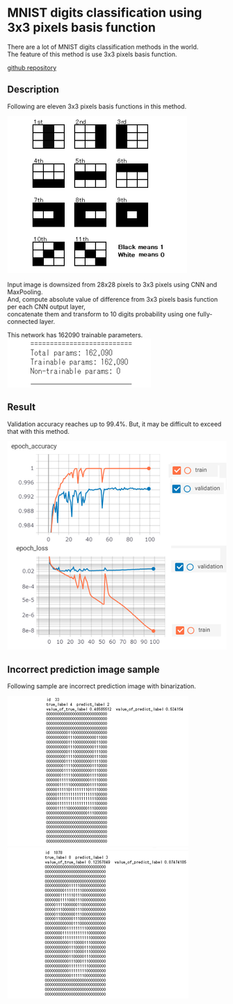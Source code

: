 #  MNIST digits classification using 3x3 pixels basis function   

There are a lot of MNIST digits classification methods in the world.  
The feature of this method is use 3x3 pixels basis function.  


[github repository](https://github.com/shun60s/mnist-basis-function/)  


## Description  

Following are eleven 3x3 pixels basis functions in this method.  


![figure1](docs/3x3_basis_function.png)  

Input image is downsized from 28x28 pixels to 3x3 pixels using CNN and MaxPooling.  
And, compute absolute value of difference from 3x3 pixels basis function per each CNN output layer,   
concatenate them and transform to 10 digits probability using one fully-connected layer.  


This network has 162090 trainable parameters.   
![figure2](docs/number_of_parameters.png)  

## Result  

Validation accuracy reaches up to 99.4%.  But, it may be difficult to exceed that with this method.  


![figure3](docs/accuracy.png)  


## Incorrect prediction image sample  

Following sample are incorrect prediction image with binarization.  

![figure4](docs/incorrect_42.png)  
![figure5](docs/incorrect_83.png)  
